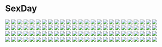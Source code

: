 # SexDay
![](https://konachan.com/jpeg/088bc98d77657005e8bf5512a0e1e2d3/Konachan.com%20-%20255778%20animal_ears%20foxgirl%20japanese_clothes%20loli%20miko%20original%20red_eyes%20saeki_touma%20tail%20white_hair.jpg)
![](https://konachan.com/jpeg/7258f61b1219925cb9f018940e722080/Konachan.com%20-%20271605%20ass%20barefoot%20blush%20brown_eyes%20brown_hair%20cameltoe%20dankesang%20fang%20glasses%20green_eyes%20headband%20panties%20shirt%20short_hair%20twintails%20underwear%20white.jpg)
![](https://konachan.com/image/1d442d698efcf05f2ff4974ced17399b/Konachan.com%20-%206629%20neon_genesis_evangelion%20soryu_asuka_langley.jpg)
![](https://konachan.com/jpeg/4ba855ac4d02f44dd7cb366fd32ef575/Konachan.com%20-%20217397%20animal%20brown_hair%20clouds%20dress%20fish%20flowers%20hat%20loli%20long_hair%20original%20petals%20ribbons%20sky%20umi_no_mizu%20water.jpg)
![](https://konachan.com/image/51f7d8f4514313aecdeef00ab1142a18/Konachan.com%20-%2099577%20alucard%20flat_chest%20flowers%20hellsing%20nipples%20open_shirt.jpg)
![](https://konachan.com/image/ad9724224779a7f5d1a8753eb35ae1f3/Konachan.com%20-%20165309%20animal_ears%20blush%20braids%20catgirl%20chain%20fang%20flowers%20kaenbyou_rin%20long_hair%20natsukiyuu%20panties%20red_eyes%20red_hair%20ribbons%20tail%20touhou%20underwear.jpg)
![](https://konachan.com/jpeg/17f32149554e2a75ecd46d82dafcd873/Konachan.com%20-%20277924%20aqua_eyes%20blush%20breasts%20cleavage%20couch%20fujiwara_chika%20kazenokaze%20navel%20panties%20pink_hair%20short_hair%20thighhighs%20underwear.jpg)
![](https://konachan.com/image/1ca4bf1e17caeb3a0f4e2d76c9aeef6d/Konachan.com%20-%2059308%20black_rock_shooter%20kuroi_mato%20mochigon.jpg)
![](https://konachan.com/jpeg/44633fca7fb8c0d8e4f70e7760d6b3a3/Konachan.com%20-%20246834%20aliasing%20catgirl%20clouds%20flowers%20katana%20long_hair%20moon%20original%20petals%20pink_eyes%20red_hair%20short_hair%20skirt%20sky%20sword%20tail%20thighhighs%20torii%20weapon.jpg)
![](https://konachan.com/image/b14efce4a6c31a9448e41e33abadfe19/Konachan.com%20-%2080187%20black_hair%20boat%20brown_hair%20combat_vehicle%20gloves%20hat%20long_hair%20motorcycle%20okita%20original%20short_hair%20signed%20water.jpg)
![](https://konachan.com/image/2927dce301c2bc7c2e7ed61830b3a692/Konachan.com%20-%2021463%20katana%20konpaku_youmu%20myon%20saigyouji_yuyuko%20sword%20touhou%20weapon.jpg)
![](https://konachan.com/image/37394a949be4b1b29e9314b2148410be/Konachan.com%20-%20135393%20animal%20animal_ears%20cat%20catgirl%20chen%20foxgirl%20multiple_tails%20nakatani%20tail%20touhou%20yakumo_ran.jpg)
![](https://konachan.com/jpeg/39f704c39f75d5bcf17bc47cfeb4a4c6/Konachan.com%20-%20244444%20bakemonogatari%20blonde_hair%20brown_eyes%20kissshot_acerolaorion_heartunderblade%20kizumonogatari%20long_hair%20monogatari_%28series%29%20oshino_shinobu%20vector.jpg)
![](https://konachan.com/image/13d5da079d0f3e2e58b93e18b9521cdb/Konachan.com%20-%2086001%20headphones%20kagamine_rin%20vocaloid%20wings%20yayoi_%28egoistic_realism%29.jpg)
![](https://konachan.com/image/fc2134a5cf23d9833585254c7602af4c/Konachan.com%20-%2029724%20aquaplus%20himeyuri_sango%20leaf%20nakamura_takeshi%20to_heart%20to_heart_2.jpg)
![](https://konachan.com/image/c87e5298b7940cbe0b80c7817a384219/Konachan.com%20-%2027918%20all_male%20clamp%20code_geass%20kururugi_suzaku%20lelouch_lamperouge%20male%20white.jpg)
![](https://konachan.com/image/4d49536d11e1160bd13477e5b0b708f9/Konachan.com%20-%20275560%20bikini%20blonde_hair%20blue_eyes%20braids%20breast_hold%20breasts%20cleavage%20clouds%20fifty1202%20garter%20headband%20hoodie%20long_hair%20ponytail%20sky%20swimsuit%20water.jpg)
![](https://konachan.com/image/e5b00554e6a6134aecb377685eeb3b93/Konachan.com%20-%20110846%20aijima_seshiru%20hijirikawa_masato%20ichinose_tokiya%20ittoki_otoya%20jinguuji_ren%20kurusu_shou%20shinomiya_natsuki%20tagme_%28artist%29%20uta_no_prince-sama.jpg)
![](https://konachan.com/image/cb78321b3fd81af0b2e8315a1a2bf106/Konachan.com%20-%2013263%20askray%20loli%20moe_%28bosshi%29%20skintight%20swimsuit%20yu_%28bosshi%29.jpg)
![](https://konachan.com/image/beab63429ab0090e0eeef2d5ee392b71/Konachan.com%20-%20122635%20elsee_de_ruth_ima%20haqua_du_lot_herminium%20kami_nomi_zo_shiru_sekai%20katsuragi_keima%20wakaki_tamiki.jpg)
![](https://konachan.com/jpeg/4df25027259ac64e74a9d7d5b955990d/Konachan.com%20-%20239622%20blonde_hair%20choker%20flowers%20green_eyes%20idolmaster%20loli%20navel%20panties%20sakurai_momoka%20short_hair%20thighhighs%20underwear%20waifu2x%20water%20wristwear.jpg)
![](https://konachan.com/image/244b3bb7505f8d99151a87df956de8c6/Konachan.com%20-%20145102%20buriki%20denpa_onna_to_seishun_otoko%20jpeg_artifacts%20touwa_erio.jpg)
![](https://konachan.com/jpeg/e74318a2843235bb79505ef606ff5309/Konachan.com%20-%20265527%20blue_eyes%20breasts%20furu_uso_-complete_four_seasons-%20himeno_satsuki%20long_hair%20nipples%20nude%20pink_hair%20pussy%20riichu%20third-party_edit%20uncensored%20white.jpg)
![](https://konachan.com/jpeg/6e5fb3ddbd683bdeb4508d98c5a8fac0/Konachan.com%20-%20235203%20ass%20bra%20breasts%20brown_eyes%20brown_hair%20cum%20game_cg%20long_hair%20nipples%20panties%20pantyhose%20skirt%20skirt_lift%20tears%20underwear%20wet%20yoshino_keiko.jpg)
![](https://konachan.com/jpeg/4ef57ce57b91da83a72048a55291abca/Konachan.com%20-%2059980%20breasts%20kuranaga_kozue%20open_shirt%20tateha%20yosuga_no_sora.jpg)
![](https://konachan.com/image/df2379ebb479a2d818e1261ed1b1edc2/Konachan.com%20-%2054574%20blue_eyes%20headphones%20long_hair%20megurine_luka%20pink_hair%20vocaloid%20zoom_layer.jpg)
![](https://konachan.com/jpeg/4023fa4de0c371ec5bdbe0f6fb0cbc85/Konachan.com%20-%20250082%20chyoling%20original%20pikachu%20pokemon%20signed.jpg)
![](https://konachan.com/image/f49fc3b4fb6fc0d3106fac79ccce1395/Konachan.com%20-%2030330%20loli%20panties%20pink_hair%20rin_sin%20skirt%20tagme%20underwear%20upskirt.jpg)
![](https://konachan.com/image/d50e8d53dfc6811917f34626f1b4a90d/Konachan.com%20-%20229375%20aliasing%20blush%20boots%20breasts%20condom%20cum%20garter_belt%20gloves%20hat%20hewsack%20long_hair%20navel%20nipples%20pussy%20skirt%20spread_legs%20stockings%20thighhighs%20uncensored.jpg)
![](https://konachan.com/image/a33a7a5100e6b6ac41bed2026e4cf3cc/Konachan.com%20-%2099674%20breasts%20censored%20mahou_shoujo_madoka_magica%20nipples%20nohito%20pussy%20spread_pussy%20tomoe_mami%20wink.jpg)
![](https://konachan.com/image/420c063b27e8553c3dc44289d24dd514/Konachan.com%20-%20114470%20amami_haruka%20futami_ami%20futami_mami%20ganaha_hibiki%20group%20hagiwara_yukiho%20idolmaster%20iyakun%20kikuchi_makoto%20takatsuki_yayoi%20twins.jpg)
![](https://konachan.com/jpeg/3663b7dc789bbcb1f1cd75276565e597/Konachan.com%20-%2041655%20blonde_hair%20blue_eyes%20kimura_kaere%20long_hair%20sayonara_zetsubou_sensei%20vector.jpg)
![](https://konachan.com/jpeg/15c7f44afc88f2353e7b60231cfc6b5a/Konachan.com%20-%2069094%20itou_noiji%20long_hair%20pink_eyes%20pink_hair%20scan%20smoking%20white.jpg)
![](https://konachan.com/jpeg/5adcd3547e1d2e812775c8e5074fab2a/Konachan.com%20-%20256520%20anthropomorphism%20azur_lane%20blue_eyes%20breasts%20chain%20cleavage%20collar%20dress%20elbow_gloves%20gloves%20gray_hair%20long_hair%20tiara%20tsukigami_runa.jpg)
![](https://konachan.com/image/a1ed6d6aeb070a13bbff340fe9e322df/Konachan.com%20-%20264170%20ass%20blue_eyes%20blush%20breasts%20fingering%20glasses%20group%20kneehighs%20long_hair%20navel%20nipples%20no_bra%20nude%20panties%20penis%20pussy%20red_hair%20scar%20sex%20tie%20topless.jpg)
![](https://konachan.com/image/c47d539cef7be112ba330c7e5f74056e/Konachan.com%20-%20307009%20arknights%20tagme_%28artist%29%20talulah_%28arknights%29.jpg)
![](https://konachan.com/jpeg/b3983c4477cff5f643e869e30cb35743/Konachan.com%20-%20193391%20blue_eyes%20blush%20game_cg%20navel%20panties%20red_hair%20rosebleu%20sekai_wo_sukuu_dake_no_kantan_na_oshigoto%20skirt%20skirt_lift%20underwear%20yamanashi_akari.jpg)
![](https://konachan.com/image/7fda50ab97bb4382be27c68a82069d6a/Konachan.com%20-%2094295%20breasts%20guitar%20instrument%20jpeg_artifacts%20k-on%21%20nipples%20nude.jpg)
![](https://konachan.com/image/bd4d5b9fe2b53dc835517fa535dc42be/Konachan.com%20-%2056556%20black_hair%20blush%20long_hair%20red_eyes%20tenmu_shinryuusai%20water.jpg)
![](https://konachan.com/image/54090281febf59f23c988b10f00979fe/Konachan.com%20-%20140510%20blonde_hair%20blue_eyes%20blue_hair%20brown_eyes%20brown_hair%20computer%20jpeg_artifacts%20long_hair%20observerz%20original%20short_hair%20twintails.jpg)
![](https://konachan.com/image/69366456f2e6c69ee2aa69e37bc01eb6/Konachan.com%20-%20272125%20blush%20book%20bra%20breasts%20cleavage%20kai_yuuki%20long_hair%20original%20pajamas%20panties%20purple_eyes%20purple_hair%20underwear%20watermark.jpg)
![](https://konachan.com/image/002e2c3b68c22e4f8fb02918f28b1ec0/Konachan.com%20-%20255383%20amagi_yukiko%20arya_%28artist%29%20group%20kujikawa_rise%20narukami_yuu%20persona%20persona_4%20satonaka_chie%20school_uniform%20shirogane_naoto%20tatsumi_kanji.jpg)
![](https://konachan.com/image/dc1f086d265d1631b59a5def07802304/Konachan.com%20-%20109744%20alien%20boots%20gloves%20hat%20robot%20snow%20tagme%20weapon.jpg)
![](https://konachan.com/image/b1093fb637bd29534650b68061ba0069/Konachan.com%20-%2014241%20tagme.jpg)
![](https://konachan.com/image/158d3a04882ee8dd13a6fbf2fdeb7f85/Konachan.com%20-%2047114%20houraisan_kaguya%20touhou.jpg)
![](https://konachan.com/image/ebfbc39c43ea030302d619401707b114/Konachan.com%20-%20220456%202girls%20kono_subarashii_sekai_ni_shukufuku_wo%21%20magic%20megumin%20tagme_%28artist%29%20yunyun_%28konosuba%29.jpg)
![](https://konachan.com/jpeg/809dbba6a1156305ed86c5d9e9e96070/Konachan.com%20-%20288692%20blue_eyes%20blush%20brown_hair%20cura%20dress%20flat_chest%20food%20fruit%20long_hair%20lose%20monobeno%20necklace%20see_through%20summer%20summer_dress%20twintails%20watermelon.jpg)
![](https://konachan.com/jpeg/59c506b328df4f1d9c9c22a768cfdd9e/Konachan.com%20-%20244154%20bra%20breasts%20brown_hair%20condom%20cum%20long_hair%20misaki_kurehito%20nipples%20open_shirt%20panties%20scan%20school_uniform%20skirt%20tie%20underwear%20undressing%20white.jpg)
![](https://konachan.com/image/e009dc82e05e6fde5f3a2e76c0c68f5c/Konachan.com%20-%20276855%20close%20gray_hair%20japanese_clothes%20kimono%20long_hair%20mikazuchi_zeus%20original%20red_eyes%20shrine%20tree.jpg)
![](https://konachan.com/image/c0919050127bdfc6b14eb7be65195a3d/Konachan.com%20-%20246519%20bed%20black_hair%20breasts%20dantewontdie%20dark_skin%20fate_grand_order%20fate_%28series%29%20green_eyes%20headdress%20long_hair%20scheherazade_%28fate_grand_order%29%20watermark.jpg)
![](https://konachan.com/jpeg/7980d213f1cfa5d732b32444a39d7de3/Konachan.com%20-%20200294%20building%20grass%20original%20scenic%20signed%20tree%20windmill%20you_%28shimizu%29.jpg)
![](https://konachan.com/jpeg/9381217bd271a37b37ee59e905c5ced2/Konachan.com%20-%20283305%20anthropomorphism%20barefoot%20bed%20blush%20breasts%20brown_hair%20girls_frontline%20gloves%20lolicept%20long_hair%20nipples%20red_eyes%20scarf%20sex%20twintails.jpg)
![](https://konachan.com/image/81c96b18a75d027481ea3c8def9900f7/Konachan.com%20-%2070455%20black%20blue_eyes%20long_hair%20neon_genesis_evangelion%20polychromatic%20soryu_asuka_langley.jpg)
![](https://konachan.com/image/63823f22bb48a1ce82d243c1097dd9db/Konachan.com%20-%2017147%20suzumiya_haruhi%20suzumiya_haruhi_no_yuutsu.jpg)
![](https://konachan.com/image/2614e0f0cb7134f852e3af004ffb7484/Konachan.com%20-%20175874%20autumn%20black_hair%20building%20japanese_clothes%20leaves%20long_hair%20mask%20moon%20moonknives%20original%20tree%20umbrella.jpg)
![](https://konachan.com/image/7a22bb59372078b9e6d7918b821ce994/Konachan.com%20-%20103294%20ass%20bed%20blonde_hair%20no_bra%20nopan%20original%20realistic%20short_hair.jpg)
![](https://konachan.com/image/a85debc6d8361e21dc530a372da2b708/Konachan.com%20-%20275090%20animal%20bell%20bloomers%20brown_hair%20cherry_blossoms%20dj.adonis%20doll%20fang%20flowers%20food%20fox%20fruit%20kimono%20mask%20onmyouji%20orange_%28fruit%29%20red_eyes%20short_hair.jpg)
![](https://konachan.com/jpeg/8b227b5bfef95a551fb603380d8dfe61/Konachan.com%20-%20152581%20ano_ko_wa_ore_kara_hanarenai%20black_hair%20game_cg%20giga%20long_hair%20sakurai_yuzuki%20short_hair%20usume_shirou.jpg)
![](https://konachan.com/image/9d417a09b0c29d53acfb47460d9063fa/Konachan.com%20-%20301650%20animal%20anje2555%20book%20cat%20fang%20fire%20flowers%20long_hair%20original%20red_eyes%20rose%20shirt%20skirt%20white_hair.jpg)
![](https://konachan.com/jpeg/77ae3b9e1091fdb4f373f70e9106a57a/Konachan.com%20-%20130179%20clouds%20dress%20garnet%20sky%20touhou%20yakumo_yukari.jpg)
![](https://konachan.com/image/4015e6cbdc125cc10367092a77c5161a/Konachan.com%20-%20102443%202girls%20original%20school_uniform%20sora_%28garakuta_waltz%29%20thighhighs.jpg)
![](https://konachan.com/jpeg/73443a170ad8b2431acea0267f01472a/Konachan.com%20-%2098974%20animal_ears%20blonde_hair%20foxgirl%20hiiragi_ryo%20japanese_clothes%20panties%20poco%20short_hair%20tail%20umbrella%20underwear.jpg)
![](https://konachan.com/image/fcd56261ad4da7b76ed8061e3d949d18/Konachan.com%20-%20131412%20blush%20breasts%20brown_hair%20cum%20idolmaster%20kotatsu_%28artist%29%20lactation%20nipples%20pussy%20spread_legs%20tagme%20thighhighs%20totoki_airi%20uncensored.jpg)
![](https://konachan.com/jpeg/73cffe48febf0c6d4792b8f143ac50a6/Konachan.com%20-%20256538%20aqua_eyes%20barefoot%20black_hair%20bondage%20braids%20censored%20collar%20long_hair%20nude%20pantyhose%20penis%20purple_hair%20school_uniform%20short_hair%20skirt%20wet.jpg)
![](https://konachan.com/image/19096174d3f1850b5c6a28f7b161746b/Konachan.com%20-%2039627%20blue_eyes%20cross%20esther_blanchett%20gloves%20nun%20red_hair%20thores_shibamoto%20trinity_blood%20white.jpg)
![](https://konachan.com/jpeg/e02b03f68156030a264a00e83df62078/Konachan.com%20-%20274368%20bath%20bathtub%20black_hair%20blush%20brown_eyes%20flat_chest%20long_hair%20ohlia%20panties%20see_through%20shakugan_no_shana%20shana%20shirt%20thighhighs%20underwear%20wet.jpg)
![](https://konachan.com/image/1f823c1e3598a33333fb056ac95b09fb/Konachan.com%20-%20219147%20dress%20kamin%20original%20polychromatic%20red%20short_hair.jpg)
![](https://konachan.com/jpeg/b0d3ce2e989300c173a7acd310ae5701/Konachan.com%20-%20236337%20aliasing%20all_male%20aqua_eyes%20braids%20gray_hair%20long_hair%20male%20navel%20toudou_charo%20utau.jpg)
![](https://konachan.com/image/6d619d0079e763b2521eb740115a7617/Konachan.com%20-%20282968%20animal%20brown_eyes%20brown_hair%20building%20cat%20domotolain%20dress%20flowers%20leaves%20original%20reflection%20short_hair%20skirt%20stairs%20tree%20umbrella.jpg)
![](https://konachan.com/image/5cb93b5b8a7747850f460cd7ba56b66f/Konachan.com%20-%2048438%20glasses%20kamichu%20school_uniform%20tagme.jpg)
![](https://konachan.com/image/e7927185abb04094d69cb10a814dd6f2/Konachan.com%20-%20200853%20animal%20breasts%20building%20choker%20cleavage%20flowers%20long_hair%20maid%20nidalee%20panties%20purple_hair%20spear%20thighhighs%20underwear%20watermark%20weapon%20yellow_eyes.jpg)
![](https://konachan.com/image/66cf0a9fd9a87cb64b08e59f1d823267/Konachan.com%20-%2017022%20azumanga_daioh%20kasuga_ayumu.jpg)
![](https://konachan.com/image/bf2c3ea7f178ff192cccf6a01f946185/Konachan.com%20-%2032965%20tagme.jpg)
![](https://konachan.com/jpeg/82bb4c3757f672b14428da8359a01452/Konachan.com%20-%20270923%20bath%20blush%20breasts%20brown_hair%20carol_works%20censored%20game_cg%20komeshiro_kasu%20long_hair%20navel%20nipples%20nude%20pussy%20pussy_juice%20red_eyes%20sex%20wet.jpg)
![](https://konachan.com/image/e847185a906b0b0ac7eb5ea8b0e9947e/Konachan.com%20-%20133250%20g_yuusuke%20game_cg%20kajiri_kamui_kagura%20red_hair%20sakagami_habaki%20smoking%20sword%20weapon.jpg)
![](https://konachan.com/image/c3b03063c69d08bf63166d38fb311259/Konachan.com%20-%20186192%20animal_ears%20bed%20book%20brown_eyes%20brown_hair%20catgirl%20original%20pantyhose%20scarf%20short_hair%20shorts%20snow%20sonic0_0%20tail%20winter.jpg)
![](https://konachan.com/jpeg/36f9b5b1a26f4f1f45251d7ca15f82cb/Konachan.com%20-%20212707%20ass%20beach%20blonde_hair%20blue_eyes%20blush%20game_cg%20headband%20inma%20long_hair%20momoko_%28sakura_beach%29%20sakura_beach%20sideboob%20swimsuit%20topless%20winged_cloud.jpg)
![](https://konachan.com/jpeg/9860509b21c6de4e1c6ec9d960b5110d/Konachan.com%20-%20291888%202girls%20animal_ears%20ass%20azur_lane%20blush%20brown_hair%20bunny_ears%20dress%20ek_masato%20food%20fruit%20glasses%20gray_hair%20long_hair%20orange_eyes%20shoujo_ai%20twintails.jpg)
![](https://konachan.com/image/4bb582353592a7593efeda5a34bade91/Konachan.com%20-%20172591%202girls%20black_hair%20blue_eyes%20blush%20brown_eyes%20glasses%20hat%20night%20original%20ponytail%20ribbons%20shira-nyoro%20sky.jpg)
![](https://konachan.com/image/4e2fb4280a6d61b3e2329c12f7848201/Konachan.com%20-%20294568%20animal_ears%20bunny_ears%20bunnygirl%20kamu_kame%20original.jpg)
![](https://konachan.com/image/acd4066b822137111e97151883ab2728/Konachan.com%20-%2099196%20akatsuki_no_goei%20blonde_hair%20censored%20game_cg%20kurayashiki_tae%20nopan%20penis%20syangrila%20tomose_shunsaku.jpg)
![](https://konachan.com/jpeg/ac9bd2de43c97255bbfd5dd372029322/Konachan.com%20-%2076153%20alcot%20blush%20game_cg%20irina_vladimirovna_putina%20long_hair%20nimura_yuushi%20osananajimi_wa_daitouryou%20ponytail%20red_eyes%20ribbons%20white_hair.jpg)
![](https://konachan.com/jpeg/ae77bd85956692246a886ac264b4e614/Konachan.com%20-%20109858%20blue_eyes%20breasts%20brown_hair%20hiiragi_akao%20jinki_extend%20long_hair%20nipples%20nude%20tsunashima_shirou.jpg)
![](https://konachan.com/jpeg/988469a6a119ec98896846b11c4685e1/Konachan.com%20-%20229009%20blue_hair%20blush%20breast_grab%20breasts%20fang%20fingering%20narumi_yuuma%20nipples%20no_bra%20open_shirt%20pink_eyes%20pink_hair%20pussy_juice%20short_hair%20thighhighs.jpg)
![](https://konachan.com/image/64f6db839690b8450ae5b09e0b87fbf2/Konachan.com%20-%2049004%20akiyama_mio%20k-on%21.jpg)
![](https://konachan.com/jpeg/86c774d34c6e622a0f88c3b3a7349977/Konachan.com%20-%20264687%20ass%20black_hair%20breasts%20choker%20dress%20game_cg%20long_hair%20naso4%20necklace%20night%20nipples%20nopan%20open_shirt%20pussy%20sky%20stars%20tail%20tears%20upskirt%20wolfgirl.jpg)
![](https://konachan.com/image/9bea9a9f9e4beb2dcf58a3b4d4a406d6/Konachan.com%20-%20293348%20animal_ears%20ass%20bikini%20breasts%20brown_hair%20catgirl%20cropped%20dark_skin%20fang%20gradient%20houtengeki%20original%20red_eyes%20short_hair%20swimsuit%20tail%20wristwear.jpg)
![](https://konachan.com/jpeg/024151ac96ba820c07f2be532163616f/Konachan.com%20-%20174668%202girls%20arisugawa_azusa%20bikini%20blush%20breasts%20brown_hair%20dengeki_hime%20long_hair%20mizukashi_aoi%20motoyon%20nipples%20pink_hair%20scan%20swimsuit%20twintails%20wet.jpg)
![](https://konachan.com/jpeg/fb3183f672ee4c70e597177d728dcef2/Konachan.com%20-%20165670%20aqua_hair%20asanome_%28noboes%29%20blue_eyes%20blue_hair%20fan%20food%20hatsune_miku%20mikudayoo%20thighhighs%20tie%20twintails%20vocaloid.jpg)
![](https://konachan.com/image/b4871a2c70637fae47b1fc45764e7074/Konachan.com%20-%2069230%20all_male%20bleach%20kurosaki_ichigo%20male.jpg)
![](https://konachan.com/image/f255870a8fc41d5daab5e067fdcd374c/Konachan.com%20-%20103366%20animal%20bird%20landscape%20ming_fan%20scenic%20water%20waterfall.jpg)
![](https://konachan.com/image/1cf863b6351e915cbfe7af315ebaed49/Konachan.com%20-%20128832%20black_hair%20blush%20building%20city%20clouds%20edogawakid%20gokou_ruri%20long_hair%20male%20panties%20purple_eyes%20school_uniform%20sky%20sunset%20underwear%20water.jpg)
![](https://konachan.com/image/52ca785d4017bec9f107179c8737cfb6/Konachan.com%20-%2084288%20bikini%20blue_eyes%20blue_hair%20kanami_yuki%20sky%20swimsuit%20water.jpg)
![](https://konachan.com/jpeg/c1210d7550136f356e1be40141a8726a/Konachan.com%20-%20151028%20game_cg%20giga%20kiss_bell%20marui%20nagatsuda_yumi.jpg)
![](https://konachan.com/image/25e412364b4d9433d1bd28af3e88539b/Konachan.com%20-%2071340%202girls%20bed%20black_hair%20blonde_hair%20blue_eyes%20fate_stay_night%20fate_%28series%29%20green_eyes%20pajamas%20ribbons%20saber%20scan%20tohsaka_rin%20wink.jpg)
![](https://konachan.com/image/ae239c0f7f077a43ddb3f8aa72e36b81/Konachan.com%20-%2086191%20blonde_hair%20blue_eyes%20dress%20ueda_ryou.jpg)
![](https://konachan.com/image/8316d8ca35a899089ea01b30b468a75f/Konachan.com%20-%20265788%20anthropomorphism%20brown_hair%20dress%20drink%20flowers%20girls_frontline%20gun%20higandgk%20long_hair%20necklace%20no_bra%20red_eyes%20rose%20see_through%20weapon.jpg)
![](https://konachan.com/jpeg/41c84dfa90e0fd780a841a4ab3469968/Konachan.com%20-%20112061%20blonde_hair%20flowers%20hijiri_byakuren%20petals%20purple_hair%20ryosios%20touhou%20yellow_eyes.jpg)
![](https://konachan.com/image/96d15664cca37643cf8d05b1fbf1b490/Konachan.com%20-%20269852%20animal%20blue_eyes%20brown_hair%20gegege_no_kitaro%20gomezu%20inuyama_mana%20nude%20snake%20spread_legs%20white.jpg)
![](https://konachan.com/image/0f9110f8ed0884c52ce1fa2f76fa98a3/Konachan.com%20-%20129790%20futaba_anzu%20group%20idolmaster%20idolmaster_cinderella_girls%20jougasaki_rika%20mimura_kanako%20shibuya_rin%20takagaki_kaede.jpg)
